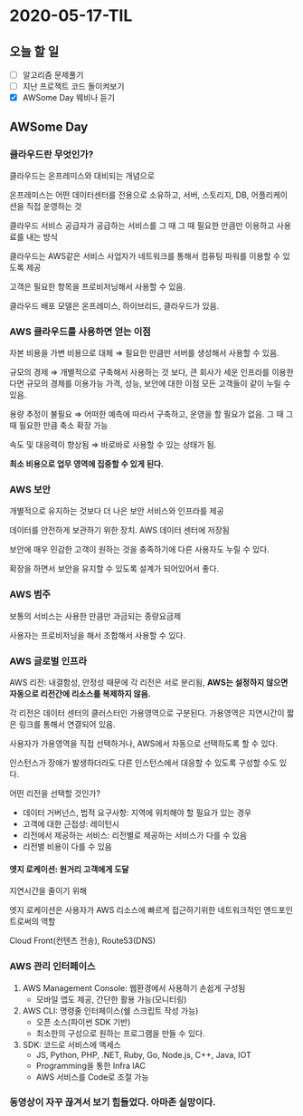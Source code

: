# 2020-05-17-TIL

## 오늘 할 일

- [ ] 알고리즘 문제풀기
- [ ] 지난 프로젝트 코드 돌이켜보기
- [x] AWSome Day 웨비나 듣기

## AWSome Day

### 클라우드란 무엇인가?

클라우드는 온프레미스와 대비되는 개념으로

온프레미스는 어떤 데이터센터를 전용으로 소유하고, 서버, 스토리지, DB, 어플리케이션을 직접 운영하는 것

클라우드 서비스 공급자가 공급하는 서비스를 그 때 그 때 필요한 만큼만 이용하고 사용료를 내는 방식

클라우드는 AWS같은 서비스 사업자가 네트워크를 통해서 컴퓨팅 파워를 이용할 수 있도록 제공

고객은 필요한 항목을 프로비저닝해서 사용할 수 있음.

클라우드 배포 모델은 온프레미스, 하이브리드, 클라우드가 있음.

### AWS 클라우드를 사용하면 얻는 이점

자본 비용을 가변 비용으로 대체 ⇒ 필요한 만큼만 서버를 생성해서 사용할 수 있음.

규모의 경제 ⇒ 개별적으로 구축해서 사용하는 것 보다, 큰 회사가 세운 인프라를 이용한다면 규모의 경제를 이용가능
가격, 성능, 보안에 대한 이점 모든 고객들이 같이 누릴 수 있음.

용량 추정이 불필요 ⇒ 어떠한 예측에 따라서 구축하고, 운영을 할 필요가 없음. 그 때 그 때 필요한 만큼 축소 확장 가능

속도 및 대응력이 향상됨 ⇒ 바로바로 사용할 수 있는 상태가 됨.

**최소 비용으로 업무 영역에 집중할 수 있게 된다.**

### AWS 보안

개별적으로 유지하는 것보다 더 나은 보안 서비스와 인프라를 제공

데이터를 안전하게 보관하기 위한 장치. AWS 데이터 센터에 저장됨

보안에 매우 민감한 고객이 원하는 것을 충족하기에 다른 사용자도 누릴 수 있다.

확장을 하면서 보안을 유지할 수 있도록 설계가 되어있어서 좋다.

### AWS 범주

보통의 서비스는 사용한 만큼만 과금되는 종량요금제

사용자는 프로비저닝을 해서 조합해서 사용할 수 있다.

### AWS 글로벌 인프라

AWS 리전: 내결함성, 안정성 때문에 각 리전은 서로 분리됨, **AWS는 설정하지 않으면 자동으로 리전간에 리소스를 복제하지 않음.**

각 리전은 데이터 센터의 클러스터인 가용영역으로 구분된다. 가용영역은 지연시간이 짧은 링크를 통해서 연결되어 있음.

사용자가 가용영역을 직접 선택하거나, AWS에서 자동으로 선택하도록 할 수 있다.

인스턴스가 장애가 발생하더라도 다른 인스턴스에서 대응할 수 있도록 구성할 수도 있다.

어떤 리전을 선택할 것인가?

- 데이터 거버넌스, 법적 요구사항: 지역에 위치해야 할 필요가 있는 경우
- 고객에 대한 근접성: 레이턴시
- 리전에서 제공하는 서비스: 리전별로 제공하는 서비스가 다를 수 있음
- 리전별 비용이 다를 수 있음

#### 엣지 로케이션: 원거리 고객에게 도달

지연시간을 줄이기 위해

엣지 로케이션은 사용자가 AWS 리소스에 빠르게 접근하기위한 네트워크적인 엔드포인트로써의 역할

Cloud Front(컨텐츠 전송), Route53(DNS)

### AWS 관리 인터페이스

1. AWS Management Console: 웹환경에서 사용하기 손쉽게 구성됨
   - 모바일 앱도 제공, 간단한 활용 가능(모니터링)
2. AWS CLI: 명령줄 인터페이스(쉘 스크립트 작성 가능)
   - 오픈 소스(파이썬 SDK 기반)
   - 최소한의 구성으로 원하는 프로그램을 만들 수 있다.
3. SDK: 코드로 서비스에 액세스
   - JS, Python, PHP, .NET, Ruby, Go, Node.js, C++, Java, IOT
   - Programming을 통한 Infra IAC
   - AWS 서비스를 Code로 조절 가능

### 동영상이 자꾸 끊겨서 보기 힘들었다. 아마존 실망이다.

